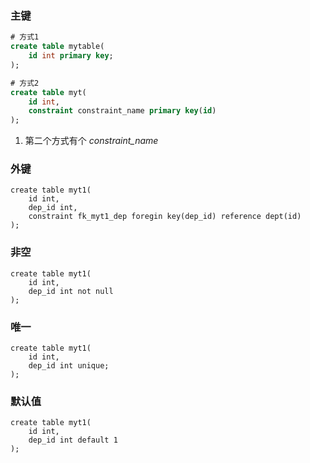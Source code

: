 ### 主键
```sql
# 方式1
create table mytable(
	id int primary key;
);

# 方式2
create table myt(
	id int,
	constraint constraint_name primary key(id)
);
```
1. 第二个方式有个 _constraint_name_


### 外键
```
create table myt1(
	id int,
	dep_id int,
	constraint fk_myt1_dep foregin key(dep_id) reference dept(id)
);
```

### 非空
```
create table myt1(
	id int,
	dep_id int not null
);
```

### 唯一
```
create table myt1(
	id int,
	dep_id int unique;
);
```

### 默认值
```
create table myt1(
	id int,
	dep_id int default 1
);
```
